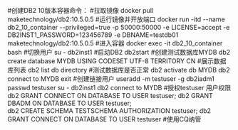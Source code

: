#创建DB2 10版本容器命令：
#拉取镜像
docker pull maketechnology/db2:10.5.0.5
#运行镜像并开放端口
docker run -itd --name db2_10_container --privileged=true -p 50000:50000 -e LICENSE=accept -e DB2INST1_PASSWORD=123456789 -e DBNAME=testdb01 maketechnology/db2:10.5.0.5
#进入容器
docker exec -it db2_10_container bash
#切换用户
su - db2inst1
#启动DB2
db2start
#创建测试数据库MYDB
db2 create database MYDB USING CODESET UTF-8 TERRITORY CN
#展示数据库列表
db2 list db directory
#测试数据库是否正常
db2 activate db MYDB
db2 connect to MYDB
exit
#创建链接用户
useradd -m testuser -g db2iadm1
passwd testuser
su - db2inst1
db2 connect to MYDB
#授权testuser 用户权限
db2 GRANT CONNECT ON DATABASE TO USER testuser;
db2 GRANT DBADM ON DATABASE TO USER testuser;  
db2 CREATE SCHEMA TESTSCHEMA AUTHORIZATION testuser;
db2 GRANT CONNECT ON DATABASE TO USER testuser
#使用CQ纳管